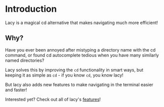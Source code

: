 # Introduction

Lacy is a magical cd alternative that makes navigating much more efficient!

## Why?

Have you ever been annoyed after mistyping a directory name with the cd command,
or found cd autocomplete tedious when you have many similarly named directories?

Lacy solves this by improving the `cd` functionality in smart ways, but keeping it
as simple as `cd` - if you know `cd`, you know lacy!

But lacy also adds new features to make navigating in the terminal easier and faster!

Interested yet? Check out all of lacy's [features](./features.md)!
